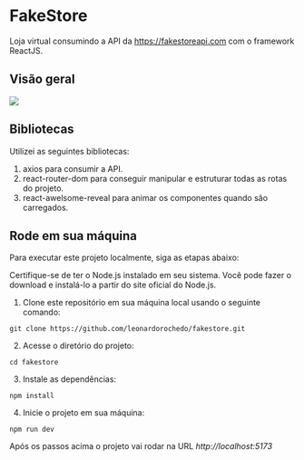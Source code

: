 # FakeStore

Loja virtual consumindo a API da https://fakestoreapi.com com o framework ReactJS.

## Visão geral

<img src="https://github.com/leonardorochedo/fakestore/assets/62243365/63dab317-fd2b-4721-a6b3-a8c3bdf2a61e" />

## Bibliotecas

Utilizei as seguintes bibliotecas:

1. axios para consumir a API.
2. react-router-dom para conseguir manipular e estruturar todas as rotas do projeto.
3. react-awelsome-reveal para animar os componentes quando são carregados.

## Rode em sua máquina

Para executar este projeto localmente, siga as etapas abaixo:

Certifique-se de ter o Node.js instalado em seu sistema. Você pode fazer o download e instalá-lo a partir do site oficial do Node.js.

1. Clone este repositório em sua máquina local usando o seguinte comando:
```
git clone https://github.com/leonardorochedo/fakestore.git
```
2. Acesse o diretório do projeto:
```
cd fakestore
```
3. Instale as dependências:
```
npm install
```
4. Inicie o projeto em sua máquina:
```
npm run dev
```

Após os passos acima o projeto vai rodar na URL *http://localhost:5173*
